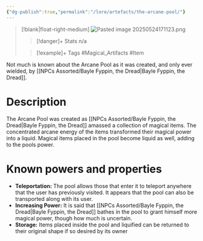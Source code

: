 ```yaml
---
{"dg-publish":true,"permalink":"/lore/artefacts/the-arcane-pool/"}
---
```


>[!blank|float-right-medium]
>![Pasted image 20250524171123.png](/img/user/z_Assets/Pasted%20image%2020250524171123.png)
>>[!danger]+ Stats
>>n/a
>
>>[!example]+ Tags
>>#Magical_Artifacts #Item 


Not much is known about the Arcane Pool as it was created, and only ever wielded, by [[NPCs Assorted/Bayle Fyppin, the Dread\|Bayle Fyppin, the Dread]].

# Description
The Arcane Pool was created as [[NPCs Assorted/Bayle Fyppin, the Dread\|Bayle Fyppin, the Dread]] amassed a collection of magical items. The concentrated arcane energy of the items transformed their magical power into a liquid. Magical items placed in the pool become liquid as well, adding to the pools power.

# Known powers and properties
- **Teleportation:** The pool allows those that enter it to teleport anywhere that the user has previously visited. It appears that the pool can also be transported along with its user.
- **Increasing Power:** It is said that [[NPCs Assorted/Bayle Fyppin, the Dread\|Bayle Fyppin, the Dread]] bathes in the pool to grant himself more magical power, though how much is uncertain.
- **Storage:** Items placed inside the pool and liquified can be returned to their original shape if so desired by its owner